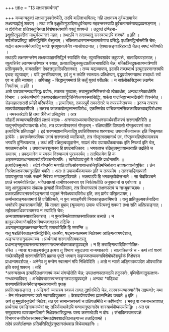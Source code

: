 +++
title = "13 लक्षणसमर्थनम्"

+++
यच्चान्यदुक्तं लक्षणानुपपत्तेश्चेति, तदपि बालिशभाषितम्; नहि लक्षणस्य दुर्वचतामात्रेण  
लक्ष्यमपह्नोतुं शक्यम् । तथा सति इक्षुक्षीरगुडादिमाधुर्यभेदस्य महदन्तरस्यापि दुर्वचतामात्रेणापह्नवप्रसङ्गात् ।  
न ह्येवंविधाः प्रतिवस्तुनियता विशेषास्त्वयापि वक्तुं शक्यन्ते । तदुक्तं दण्डिना-  
इक्षुक्षीरगुडादीनां माधुर्यस्यान्तरं महत् । तथाऽपि न तदाख्यातुं सरस्वत्याऽपि शक्यते ॥ इति ।  
सर्वलोकप्रसिद्धा तत्सिद्धिरिति चेत्तुल्यम् । भक्तिसाधारणानन्यतामात्रेणात्र प्रसिद्धेः पृथक्सिद्धिर्नास्तीति चेन्न; यद्येन कामकामेनेत्यादिषु भक्तेः पृथगुपायत्वेनैव न्यासोपादानात् । ऐक्यप्रसङ्गपरिहारादौ चैतत् स्पष्टं भविष्यति ।  
तथाऽपि लक्षणमन्तरेण लक्ष्यव्यवहारसिद्धिर्न स्यादिति चेन्न; व्युत्पत्तिवशादेव तदुपपत्तेः, बालादिव्यवहारवत् । व्युत्पत्तिरेव लक्षणमन्तरेणात्र न स्यात्, प्रत्यक्षादिमूलस्फुटप्रतीत्यभावादिति चेन्न; यत्किञ्चिदुपलक्षणमात्रेणापि प्रतीत्युपपत्तेः, वायसादिना देवदत्तगृहादिपरिज्ञानवत् । तच्च यद्यव्याप्तम्, इदमपि तच्छब्दार्थ इत्युदाहरणान्तरमपि पृथक् व्युत्पाद्यम् । यदि पुनरतिव्याप्तम्, इदं तु न तथेति स्वरूपतः प्रतिक्षेप्यम्, वृद्धप्रयोगगम्याश्च शब्दार्थाः सर्व एव नः इति न्यायात् । अपिचाहुः - सिद्धानुगममात्रं हि कर्तुं युक्तं परीक्षकैः । न सर्वलोकसिद्धस्य लक्षणेन निवर्तनम् ॥ इति ।  
अतो यत्रयत्रानन्यथासिद्धः प्रयोगः, तत्रतत्र मुख्यता; तत्रानुवृत्तनिमित्तसंभवे त्वेकार्थता, अन्यथाऽनेकार्थतेति  
विभागः । अनेकार्थेष्वपि एकशब्दसंग्रहवशाद्विधिनिषेधव्यवस्थासिद्धिः, शर्करा पादजिह्वाभ्यामक्षिरोगी विवर्जयेत् । सेहमाहारदारादौ प्रमेही परिवर्जयेत् ॥ इत्यादिवत्, तकारपूर्वे तकारोत्तरे च तपरसंकेतवच्च । इदञ्च तत्रतत्र तात्पर्यवशादवसीयते । ततश्च काककपोतवृत्तान्ताविरोधः, एकस्मिन्नेव वाचिकमानसिककायिकत्वाद्यविरोधश्च । नमस्कारेऽपि हि तथा त्रैविध्यं प्रसिद्धमेव । अत्र  
सौहार्दे त्वव्याप्त्यादिरहितं लक्षणं वदामः - अनन्यसाध्यस्वाभीष्टसाधनसमर्थवशीकरणं शरणागतिरिति ॥  
यत्पुनगोप्तृत्वोपायत्वयोः क्षोदः, तत्र प्रपत्तव्येश्वरगतं गोप्तृत्वम् - रक्षिष्यतीति विश्वासो गोप्तृत्ववरणं तथा इत्यादिभिः प्रतिपाद्यते । इदं शरणमज्ञानामित्यादिषु प्रपत्तिविषयश्च शरणशब्दः उपायार्थैकवाचकः इति निष्कृष्यत इत्येके । प्रपत्तव्येश्वरविषय एवायं शरणशब्दो व्याक्रियते, तत्र गोप्तृत्वसमानार्थ एव, गोप्तृत्वबहिष्ठोपायत्वस्य भगवति दुर्निरूपत्वात् । कथं तर्हि रक्षितृत्वव्युदासेन, साप्रतं त्वेष उपायार्थैकवाचकः इति निष्कर्ष इति चेत्,  
श्रयतामवधानेन । उपायान्तरशून्यस्य हि प्रपदनाधिकारः । भगवतश्च रक्षितृत्वमुपायान्तरवति तद्रहिते च समानम् । प्रपद्यमानेन च स्वस्य निरुपायत्वं पुरस्कार्यम् । तदभिप्रायेण हि कं अहमस्म्यपराधानामालयोऽकिञ्चनोऽगतिः । त्वमेवोपायभूतो मे भवेति प्रार्थनामतिः ॥  
इत्यादिकमुच्यते । तदेवं गोप्तर्येव भगवति प्रपित्सोरुपायान्तरनिवृत्तिमभिसंधाय उपायत्ववाचोयुक्तिः । तेन  
निरपेक्षरक्षकत्वमनुसंहितं भवति । अतः तं उपायार्थैकवाचकः इति च तत्परमेव । ततश्चाङ्गिप्रपत्तौ उपायभूताया भक्तेः स्थाने निवेश्य भगवानुपदिश्यते । भक्त्याऽपि हि भगवत्कृपैवोत्तभ्यते । सा चेदकिञ्चने प्रपन्ने स्वयमेवोत्तिष्ठेत, भक्तिसाध्यां तामीश्वरस्वभाव एव निर्वर्तयतीति अनुपायानां स एवोपायः ॥  
यत्तु आनुकूल्यस्य संकल्पः इत्यादौ विकल्पितम्, तत्र विभागपरत्वं लक्षणपरत्वं च नाभ्युपगच्छामः ।  
प्रकारप्रतिपादनपरत्वेऽङ्गतायां यदुक्तं नैरपेक्ष्यवादविरोध इति, तत् प्रागेव परिहृतप्रायम् । कर्मान्तराङ्गकत्वमात्रं हि प्रतिक्षिप्यते, न पुनः स्वाङ्गैरपि निराकाङ्क्षत्वमिष्यते । यत्तु प्रातिकूल्यवर्जनादिना भक्तेरपि दुष्करतमत्वमिति, किं तावता ब्रूयाम् (श्रूयमाणः) उपायः परित्यक्तुं शक्यः? तथा सति अतिप्रसङ्गात् । तर्हृशक्ताधिकारत्वमस्य न स्यादिति चेन्न;  
अन्यत्राशक्तस्यात्राधिकारात् । न पुनरस्मिन्नेवाशक्तस्याधिकार उच्यते । न ह्यनुकल्पेष्वाग्नेयादिस्रानेष्वप्यशक्तस्य तद्विधिः ।  
अवगाहनाद्यशक्तस्त्वाग्नेयादि समाचरेदिति हि स्मरन्ति ॥  
यत्तु षडतिरिक्ताङ्ग्यसिद्धिरिति; तत्तथैव, षट्स्वन्यतमस्य निक्षेपस्य आङ्गित्वव्यपदेशात्, अङ्ग्यन्तरानुपलम्भाच्च । प्रार्थनायां शरणागतित्ववादस्तु प्रधानाङ्गमूतायास्तस्याश्शरणागत्यन्तर्भावमात्रादप्युपपद्यते । न हि तत्राङ्गित्वादिविभागोक्ति-  
रस्ति । न्यासः पञ्चाङ्गसंयुत इत्यत्र तु विभागः स्फुटतया नान्यथाकार्यः । सात्यकितन्त्रे च - कथं त्वां शरणं गच्छेत्कीदृशी शरणागतिरिति ब्रह्मणा पृष्टो भगवान् सकृज्जप्तव्यमन्त्रविशेषोपदेशपूर्वकं निक्षेपस्य प्राधान्यमदर्शयत् - अनेनैव तु मन्त्रेण स्वात्मानं मयि निक्षिपेदिति । अतो न न्यासे अङ्गित्वव्यपदेश औपचारिक इति वक्तुं शक्यम् । तर्हि  
*अनन्यसाध्य इत्यादिलक्षणवाक्यं कथं संगच्छेतेति चेन्न; उपलक्षणपरतयाऽपि तदुपपत्तेः, पृथिवीत्वाद्युपलक्षण-  
गन्धवत्त्वादिवत् । अभेदोपचारस्त्वन्तरङ्गतयाऽप्युपपद्यते । अन्यथा *षड्विधा शरणागतिरित्यनेनैवाङ्गान्तराणामपि पृथक्  
प्रपत्तित्वप्रसङ्गात् । अङ्गिनो न्यासस्य स्वरूपं तावत् दुर्ज्ञानमिति चेन्न, तत्स्वरूपव्याख्यानेनैव तद्व्यक्तेः; यथा - तेन संरक्ष्यमाणस्य फले स्वाम्यवियुक्तता । केशवार्पणपर्यन्ता ह्यात्मनिक्षेप उच्यते ॥ इति ।  
अयं तु मुमुक्षोरनुष्ठेयो निक्षेपः; तत एव सामान्यस्वरूपं च प्रतिपन्नमिति न कश्चिद्दोषः । भवतु वा वचनान्तरवशात् प्रार्थनाया एवाङ्गित्वमन्येषां वा; तन्निर्णयाभावेऽपि षण्णामनुष्ठानादेव शास्त्रार्थपौष्कल्यसिद्धिः । अत एव समुदायस्य व्यारव्यानविभागे निक्षेपरक्षासिद्धान्तः यस्य करणत्वेऽपि न दोषः । संभावितस्वभावपक्षे विभागवचनविरोधरूपभवदभिमतदोषवशादतिप्रसङ्गाच्च तन्नाद्रियामहे ।  
तदेवं प्रपत्तेर्लक्षणतः प्रतिपत्तिसिद्धेरनुष्ठानसंभवान्न विधेयत्वहानिः ।